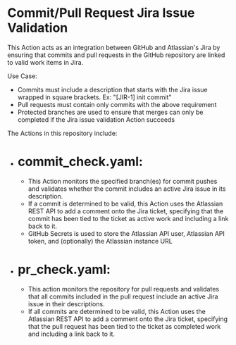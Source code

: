 # Commit/Pull Request Jira Issue Validation
This Action acts as an integration between GitHub and Atlassian's Jira by ensuring that commits and pull requests in the GitHub repository are linked to valid work items in Jira.

Use Case:
- Commits must include a description that starts with the Jira issue wrapped in square brackets. Ex: "[JIR-1] init commit"
- Pull requests must contain only commits with the above requirement
- Protected branches are used to ensure that merges can only be completed if the Jira issue validation Action succeeds 

The Actions in this repository include:
- # commit_check.yaml: 
  - This Action monitors the specified branch(es) for commit pushes and validates whether the commit includes an active Jira issue in its description. 
  - If a commit is determined to be valid, this Action uses the Atlassian REST API to add a comment onto the Jira ticket, specifying that the commit has been tied to the ticket as active work and including a link back to it.
  - GitHub Secrets is used to store the Atlassian API user, Atlassian API token, and (optionally) the Atlassian instance URL
- # pr_check.yaml:
  - This action monitors the repository for pull requests and validates that all commits included in the pull request include an active Jira issue in their descriptions.
  -  If all commits are determined to be valid, this Action uses the Atlassian REST API to add a comment onto the Jira ticket, specifying that the pull request has been tied to the ticket as completed work and including a link back to it.
